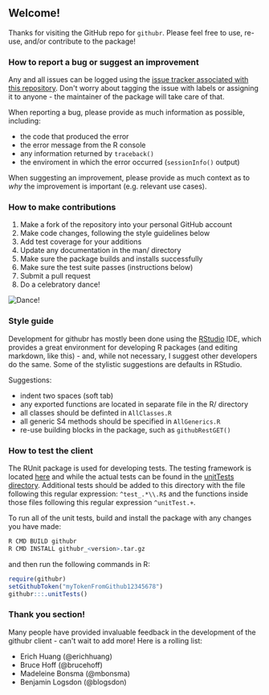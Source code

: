 ## Welcome!
Thanks for visiting the GitHub repo for `githubr`. Please feel free to use, re-use, and/or contribute to the package!

### How to report a bug or suggest an improvement
Any and all issues can be logged using the [issue tracker associated with this repository](https://github.com/brian-bot/rGithubClient/issues). Don't worry about tagging the issue with labels or assigning it to anyone - the maintainer of the package will take care of that.

When reporting a bug, please provide as much information as possible, including:
- the code that produced the error
- the error message from the R console
- any information returned by `traceback()`
- the enviroment in which the error occurred (`sessionInfo()` output)

When suggesting an improvement, please provide as much context as to _why_ the improvement is important (e.g. relevant use cases).

### How to make contributions
 1. Make a fork of the repository into your personal GitHub account
 2. Make code changes, following the style guidelines below
 3. Add test coverage for your additions
 4. Update any documentation in the man/ directory
 5. Make sure the package builds and installs successfully
 6. Make sure the test suite passes (instructions below)
 7. Submit a pull request
 8. Do a celebratory dance!
 
![Dance!](http://49.media.tumblr.com/43da2f03dbb1f790d92d4c96578ed797/tumblr_n08mcqTOgW1qm7cjco1_250.gif)

### Style guide
Development for githubr has mostly been done using the [RStudio](https://www.rstudio.com) IDE, which provides a great environment for developing R packages (and editing markdown, like this) - and, while not necessary, I suggest other developers do the same. Some of the stylistic suggestions are defaults in RStudio.

Suggestions:
- indent two spaces (soft tab)
- any exported functions are located in separate file in the R/ directory
- all classes should be definted in `AllClasses.R`
- all generic S4 methods should be specified in `AllGenerics.R`
- re-use building blocks in the package, such as `githubRestGET()`

### How to test the client
The RUnit package is used for developing tests. The testing framework is located [here](R/test_githubr.R) and while the actual tests can be found in the [unitTests directory](inst/unitTests). Additional tests should be added to this directory with the file following this regular expression: `^test_.*\\.R$` and the functions inside those files following this regular expression `^unitTest.+`. 

To run all of the unit tests, build and install the package with any changes you have made:

```r
R CMD BUILD githubr
R CMD INSTALL githubr_<version>.tar.gz
```

and then run the following commands in R:

```r
require(githubr)
setGithubToken("myTokenFromGithub12345678")
githubr:::.unitTests()
```

### Thank you section!
Many people have provided invaluable feedback in the development of the githubr client - can't wait to add more! Here is a rolling list:
- Erich Huang (@erichhuang)
- Bruce Hoff (@brucehoff)
- Madeleine Bonsma (@mbonsma)
- Benjamin Logsdon (@blogsdon)
